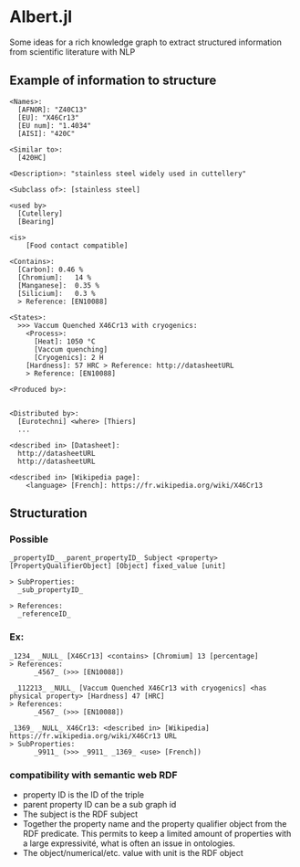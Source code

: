 # Albert.jl
Some ideas for a rich knowledge graph to extract structured information from scientific literature with NLP

## Example of information to structure

```
<Names>:
  [AFNOR]: "Z40C13"
  [EU]: "X46Cr13"
  [EU num]: "1.4034"
  [AISI]: "420C"

<Similar to>:
  [420HC]

<Description>: "stainless steel widely used in cuttellery"

<Subclass of>: [stainless steel]

<used by>
  [Cutellery]
  [Bearing]

<is>
    [Food contact compatible]
  
<Contains>:
  [Carbon]:	0.46 %
  [Chromium]:	14 %
  [Manganese]:	0.35 %
  [Silicium]:	0.3 %
  > Reference: [EN10088]

<States>:
  >>> Vaccum Quenched X46Cr13 with cryogenics:
    <Process>:
      [Heat]: 1050 °C
      [Vaccum quenching]
      [Cryogenics]: 2 H
    [Hardness]: 57 HRC > Reference: http://datasheetURL
    > Reference: [EN10088]
      
<Produced by>:
  
  
<Distributed by>:
  [Eurotechni] <where> [Thiers]
  ...
  
<described in> [Datasheet]:
  http://datasheetURL
  http://datasheetURL
    
<described in> [Wikipedia page]: 
    <language> [French]: https://fr.wikipedia.org/wiki/X46Cr13
```
      
## Structuration

### Possible
      
```     
_propertyID_ _parent_propertyID_ Subject <property> [PropertyQualifierObject] [Object] fixed_value [unit]
      
> SubProperties:
  _sub_propertyID_

> References:
  _referenceID_
```
      
### Ex:

```
_1234_ _NULL_ [X46Cr13] <contains> [Chromium] 13 [percentage]
> References:
      _4567_ (>>> [EN10088])
 
 _112213_ _NULL_ [Vaccum Quenched X46Cr13 with cryogenics] <has physical property> [Hardness] 47 [HRC]
> References:
      _4567_ (>>> [EN10088])

_1369_ _NULL_ X46Cr13: <described in> [Wikipedia] https://fr.wikipedia.org/wiki/X46Cr13 URL
> SubProperties:
      _9911_ (>>> _9911_ _1369_ <use> [French])
```  

### compatibility with semantic web RDF

- property ID is the ID of the triple
- parent property ID can be a sub graph id
- The subject is the RDF subject 
- Together the property name and the property qualifier object from the RDF predicate. This permits to keep a limited amount of properties with a large expressivité, what is often an issue in ontologies.
- The object/numerical/etc. value with unit is the RDF object 
